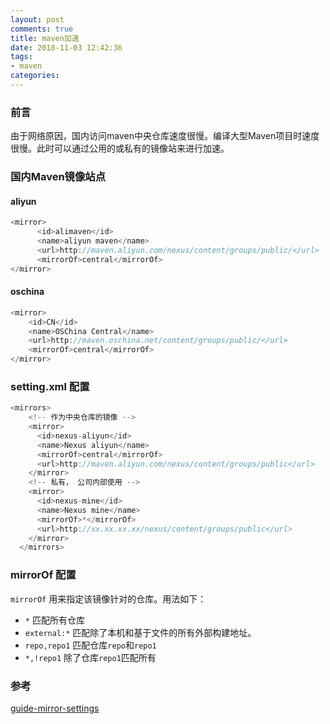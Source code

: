 ```yaml
---
layout: post
comments: true
title: maven加速
date: 2018-11-03 12:42:36
tags:
- maven
categories:
---
```


### 前言

由于网络原因，国内访问maven中央仓库速度很慢。编译大型Maven项目时速度很慢。此时可以通过公用的或私有的镜像站来进行加速。

<!-- more -->

### 国内Maven镜像站点

#### aliyun

```java
<mirror>  
      <id>alimaven</id>  
      <name>aliyun maven</name>  
      <url>http://maven.aliyun.com/nexus/content/groups/public/</url>  
      <mirrorOf>central</mirrorOf>    
</mirror>
```

#### oschina

```java
<mirror>    
    <id>CN</id>  
    <name>OSChina Central</name>         
    <url>http://maven.oschina.net/content/groups/public/</url>  
    <mirrorOf>central</mirrorOf>    
</mirror>
```

### setting.xml 配置

```java
<mirrors>
    <!-- 作为中央仓库的镜像 -->
    <mirror>
      <id>nexus-aliyun</id>
      <name>Nexus aliyun</name>
      <mirrorOf>central</mirrorOf>
      <url>http://maven.aliyun.com/nexus/content/groups/public</url>
    </mirror>
    <!-- 私有， 公司内部使用 -->
    <mirror>
      <id>nexus-mine</id>
      <name>Nexus mine</name>
      <mirrorOf>*</mirrorOf>
      <url>http://xx.xx.xx.xx/nexus/content/groups/public</url>
    </mirror>
  </mirrors>
```

### mirrorOf 配置

`mirrorOf` 用来指定该镜像针对的仓库。用法如下：

- `*` 匹配所有仓库
- `external:*` 匹配除了本机和基于文件的所有外部构建地址。
- `repo,repo1` 匹配仓库`repo`和`repo1`
- `*,!repo1` 除了仓库`repo1`匹配所有

### 参考

[guide-mirror-settings](http://maven.apache.org/guides/mini/guide-mirror-settings.html)


